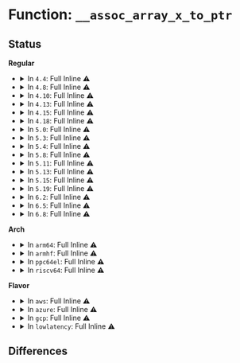 # Function: <code>__assoc_array_x_to_ptr</code>

## Status
<b>Regular</b>
<ul>
<li>
<details>
<summary>In <code>4.4</code>: Full Inline ⚠️</summary>

**Collision:** Unique Static

**Inline:** Full

**Transformation:** False

**Instances:**

```
In lib/assoc_array.c (ffffffff814055e5)
Location: include/linux/assoc_array_priv.h:159
Inline: True
Inline callers:
  - lib/assoc_array.c:assoc_array_insert
  - lib/assoc_array.c:assoc_array_insert
  - lib/assoc_array.c:assoc_array_insert
  - lib/assoc_array.c:assoc_array_insert
  - lib/assoc_array.c:assoc_array_insert
  - lib/assoc_array.c:assoc_array_insert
  - lib/assoc_array.c:assoc_array_insert
  - lib/assoc_array.c:assoc_array_delete
  - lib/assoc_array.c:assoc_array_delete
  - lib/assoc_array.c:assoc_array_gc
  - lib/assoc_array.c:assoc_array_gc
  - lib/assoc_array.c:assoc_array_gc
```
</details>
</li>
<li>
<details>
<summary>In <code>4.8</code>: Full Inline ⚠️</summary>

**Collision:** Unique Static

**Inline:** Full

**Transformation:** False

**Instances:**

```
In lib/assoc_array.c (ffffffff8144e30a)
Location: include/linux/assoc_array_priv.h:159
Inline: True
Inline callers:
  - lib/assoc_array.c:assoc_array_gc
  - lib/assoc_array.c:assoc_array_gc
  - lib/assoc_array.c:assoc_array_gc
  - lib/assoc_array.c:assoc_array_gc
  - lib/assoc_array.c:assoc_array_delete
  - lib/assoc_array.c:assoc_array_delete
  - lib/assoc_array.c:assoc_array_insert
  - lib/assoc_array.c:assoc_array_insert
  - lib/assoc_array.c:assoc_array_insert
  - lib/assoc_array.c:assoc_array_insert
  - lib/assoc_array.c:assoc_array_insert
  - lib/assoc_array.c:assoc_array_insert
  - lib/assoc_array.c:assoc_array_insert
  - lib/assoc_array.c:assoc_array_insert
  - lib/assoc_array.c:assoc_array_insert
```
</details>
</li>
<li>
<details>
<summary>In <code>4.10</code>: Full Inline ⚠️</summary>

**Collision:** Unique Static

**Inline:** Full

**Transformation:** False

**Instances:**

```
In lib/assoc_array.c (ffffffff8146ccca)
Location: include/linux/assoc_array_priv.h:159
Inline: True
Inline callers:
  - lib/assoc_array.c:assoc_array_gc
  - lib/assoc_array.c:assoc_array_gc
  - lib/assoc_array.c:assoc_array_gc
  - lib/assoc_array.c:assoc_array_gc
  - lib/assoc_array.c:assoc_array_delete
  - lib/assoc_array.c:assoc_array_delete
  - lib/assoc_array.c:assoc_array_insert
  - lib/assoc_array.c:assoc_array_insert
  - lib/assoc_array.c:assoc_array_insert
  - lib/assoc_array.c:assoc_array_insert
  - lib/assoc_array.c:assoc_array_insert
  - lib/assoc_array.c:assoc_array_insert
  - lib/assoc_array.c:assoc_array_insert
  - lib/assoc_array.c:assoc_array_insert
  - lib/assoc_array.c:assoc_array_insert
```
</details>
</li>
<li>
<details>
<summary>In <code>4.13</code>: Full Inline ⚠️</summary>

**Collision:** Unique Static

**Inline:** Full

**Transformation:** False

**Instances:**

```
In lib/assoc_array.c (ffffffff81472037)
Location: include/linux/assoc_array_priv.h:159
Inline: True
Inline callers:
  - lib/assoc_array.c:assoc_array_gc
  - lib/assoc_array.c:assoc_array_gc
  - lib/assoc_array.c:assoc_array_delete
  - lib/assoc_array.c:assoc_array_delete
  - lib/assoc_array.c:assoc_array_insert
  - lib/assoc_array.c:assoc_array_insert
  - lib/assoc_array.c:assoc_array_insert
  - lib/assoc_array.c:assoc_array_insert
  - lib/assoc_array.c:assoc_array_insert
  - lib/assoc_array.c:assoc_array_insert
  - lib/assoc_array.c:assoc_array_insert
  - lib/assoc_array.c:assoc_array_insert
  - lib/assoc_array.c:assoc_array_insert
```
</details>
</li>
<li>
<details>
<summary>In <code>4.15</code>: Full Inline ⚠️</summary>

**Collision:** Unique Static

**Inline:** Full

**Transformation:** False

**Instances:**

```
In lib/assoc_array.c (ffffffff8149e787)
Location: include/linux/assoc_array_priv.h:159
Inline: True
Inline callers:
  - lib/assoc_array.c:assoc_array_gc
  - lib/assoc_array.c:assoc_array_gc
  - lib/assoc_array.c:assoc_array_delete
  - lib/assoc_array.c:assoc_array_delete
  - lib/assoc_array.c:assoc_array_insert
  - lib/assoc_array.c:assoc_array_insert
  - lib/assoc_array.c:assoc_array_insert
  - lib/assoc_array.c:assoc_array_insert
  - lib/assoc_array.c:assoc_array_insert
  - lib/assoc_array.c:assoc_array_insert
  - lib/assoc_array.c:assoc_array_insert
  - lib/assoc_array.c:assoc_array_insert
  - lib/assoc_array.c:assoc_array_insert
```
</details>
</li>
<li>
<details>
<summary>In <code>4.18</code>: Full Inline ⚠️</summary>

**Collision:** Unique Static

**Inline:** Full

**Transformation:** False

**Instances:**

```
In lib/assoc_array.c (ffffffff814d39e2)
Location: include/linux/assoc_array_priv.h:159
Inline: True
Inline callers:
  - lib/assoc_array.c:assoc_array_gc
  - lib/assoc_array.c:assoc_array_gc
  - lib/assoc_array.c:assoc_array_delete
  - lib/assoc_array.c:assoc_array_delete
  - lib/assoc_array.c:assoc_array_insert
  - lib/assoc_array.c:assoc_array_insert
  - lib/assoc_array.c:assoc_array_insert
  - lib/assoc_array.c:assoc_array_insert
  - lib/assoc_array.c:assoc_array_insert
  - lib/assoc_array.c:assoc_array_insert_into_terminal_node
  - lib/assoc_array.c:assoc_array_insert_into_terminal_node
  - lib/assoc_array.c:assoc_array_insert_into_terminal_node
  - lib/assoc_array.c:assoc_array_insert_into_terminal_node
```
</details>
</li>
<li>
<details>
<summary>In <code>5.0</code>: Full Inline ⚠️</summary>

**Collision:** Unique Static

**Inline:** Full

**Transformation:** False

**Instances:**

```
In lib/assoc_array.c (ffffffff814e8345)
Location: include/linux/assoc_array_priv.h:159
Inline: True
Inline callers:
  - lib/assoc_array.c:assoc_array_gc
  - lib/assoc_array.c:assoc_array_gc
  - lib/assoc_array.c:assoc_array_delete
  - lib/assoc_array.c:assoc_array_delete
  - lib/assoc_array.c:assoc_array_insert
  - lib/assoc_array.c:assoc_array_insert
  - lib/assoc_array.c:assoc_array_insert
  - lib/assoc_array.c:assoc_array_insert
  - lib/assoc_array.c:assoc_array_insert
  - lib/assoc_array.c:assoc_array_insert_into_terminal_node
  - lib/assoc_array.c:assoc_array_insert_into_terminal_node
  - lib/assoc_array.c:assoc_array_insert_into_terminal_node
  - lib/assoc_array.c:assoc_array_insert_into_terminal_node
```
</details>
</li>
<li>
<details>
<summary>In <code>5.3</code>: Full Inline ⚠️</summary>

**Collision:** Unique Static

**Inline:** Full

**Transformation:** False

**Instances:**

```
In lib/assoc_array.c (ffffffff81514cc1)
Location: include/linux/assoc_array_priv.h:155
Inline: True
Inline callers:
  - lib/assoc_array.c:assoc_array_gc
  - lib/assoc_array.c:assoc_array_gc
  - lib/assoc_array.c:assoc_array_delete
  - lib/assoc_array.c:assoc_array_delete
  - lib/assoc_array.c:assoc_array_insert
  - lib/assoc_array.c:assoc_array_insert
  - lib/assoc_array.c:assoc_array_insert
  - lib/assoc_array.c:assoc_array_insert
  - lib/assoc_array.c:assoc_array_insert
  - lib/assoc_array.c:assoc_array_insert_into_terminal_node
  - lib/assoc_array.c:assoc_array_insert_into_terminal_node
  - lib/assoc_array.c:assoc_array_insert_into_terminal_node
  - lib/assoc_array.c:assoc_array_insert_into_terminal_node
```
</details>
</li>
<li>
<details>
<summary>In <code>5.4</code>: Full Inline ⚠️</summary>

**Collision:** Unique Static

**Inline:** Full

**Transformation:** False

**Instances:**

```
In lib/assoc_array.c (ffffffff81535701)
Location: include/linux/assoc_array_priv.h:155
Inline: True
Inline callers:
  - lib/assoc_array.c:assoc_array_gc
  - lib/assoc_array.c:assoc_array_gc
  - lib/assoc_array.c:assoc_array_delete
  - lib/assoc_array.c:assoc_array_delete
  - lib/assoc_array.c:assoc_array_insert
  - lib/assoc_array.c:assoc_array_insert
  - lib/assoc_array.c:assoc_array_insert
  - lib/assoc_array.c:assoc_array_insert
  - lib/assoc_array.c:assoc_array_insert
  - lib/assoc_array.c:assoc_array_insert_into_terminal_node
  - lib/assoc_array.c:assoc_array_insert_into_terminal_node
  - lib/assoc_array.c:assoc_array_insert_into_terminal_node
  - lib/assoc_array.c:assoc_array_insert_into_terminal_node
```
</details>
</li>
<li>
<details>
<summary>In <code>5.8</code>: Full Inline ⚠️</summary>

**Collision:** Unique Static

**Inline:** Full

**Transformation:** False

**Instances:**

```
In lib/assoc_array.c (ffffffff81599f1c)
Location: include/linux/assoc_array_priv.h:155
Inline: True
Inline callers:
  - lib/assoc_array.c:assoc_array_gc
  - lib/assoc_array.c:assoc_array_gc
  - lib/assoc_array.c:assoc_array_gc
  - lib/assoc_array.c:assoc_array_delete
  - lib/assoc_array.c:assoc_array_delete
  - lib/assoc_array.c:assoc_array_insert
```
</details>
</li>
<li>
<details>
<summary>In <code>5.11</code>: Full Inline ⚠️</summary>

**Collision:** Unique Static

**Inline:** Full

**Transformation:** False

**Instances:**

```
In lib/assoc_array.c (ffffffff815b559b)
Location: include/linux/assoc_array_priv.h:155
Inline: True
Inline callers:
  - lib/assoc_array.c:assoc_array_gc
  - lib/assoc_array.c:assoc_array_gc
  - lib/assoc_array.c:assoc_array_gc
  - lib/assoc_array.c:assoc_array_delete
  - lib/assoc_array.c:assoc_array_delete
  - lib/assoc_array.c:assoc_array_insert
```
</details>
</li>
<li>
<details>
<summary>In <code>5.13</code>: Full Inline ⚠️</summary>

**Collision:** Unique Static

**Inline:** Full

**Transformation:** False

**Instances:**

```
In lib/assoc_array.c (ffffffff815c03cb)
Location: include/linux/assoc_array_priv.h:155
Inline: True
Inline callers:
  - lib/assoc_array.c:assoc_array_gc
  - lib/assoc_array.c:assoc_array_gc
  - lib/assoc_array.c:assoc_array_gc
  - lib/assoc_array.c:assoc_array_delete
  - lib/assoc_array.c:assoc_array_delete
  - lib/assoc_array.c:assoc_array_insert
```
</details>
</li>
<li>
<details>
<summary>In <code>5.15</code>: Full Inline ⚠️</summary>

**Collision:** Unique Static

**Inline:** Full

**Transformation:** False

**Instances:**

```
In lib/assoc_array.c (ffffffff816281c7)
Location: include/linux/assoc_array_priv.h:155
Inline: True
Inline callers:
  - lib/assoc_array.c:assoc_array_gc
  - lib/assoc_array.c:assoc_array_gc
  - lib/assoc_array.c:assoc_array_gc
  - lib/assoc_array.c:assoc_array_delete
  - lib/assoc_array.c:assoc_array_delete
  - lib/assoc_array.c:assoc_array_insert
```
</details>
</li>
<li>
<details>
<summary>In <code>5.19</code>: Full Inline ⚠️</summary>

**Collision:** Unique Static

**Inline:** Full

**Transformation:** False

**Instances:**

```
In lib/assoc_array.c (ffffffff816f8a5f)
Location: include/linux/assoc_array_priv.h:155
Inline: True
Inline callers:
  - lib/assoc_array.c:assoc_array_gc
  - lib/assoc_array.c:assoc_array_gc
  - lib/assoc_array.c:assoc_array_gc
  - lib/assoc_array.c:assoc_array_delete
  - lib/assoc_array.c:assoc_array_delete
  - lib/assoc_array.c:assoc_array_insert
```
</details>
</li>
<li>
<details>
<summary>In <code>6.2</code>: Full Inline ⚠️</summary>

**Collision:** Unique Static

**Inline:** Full

**Transformation:** False

**Instances:**

```
In lib/assoc_array.c (ffffffff817eb2ff)
Location: include/linux/assoc_array_priv.h:155
Inline: True
Inline callers:
  - lib/assoc_array.c:assoc_array_gc
  - lib/assoc_array.c:assoc_array_gc
  - lib/assoc_array.c:assoc_array_gc
  - lib/assoc_array.c:assoc_array_delete
  - lib/assoc_array.c:assoc_array_delete
  - lib/assoc_array.c:assoc_array_insert
```
</details>
</li>
<li>
<details>
<summary>In <code>6.5</code>: Full Inline ⚠️</summary>

**Collision:** Unique Static

**Inline:** Full

**Transformation:** False

**Instances:**

```
In lib/assoc_array.c (ffffffff8182b498)
Location: include/linux/assoc_array_priv.h:155
Inline: True
Inline callers:
  - lib/assoc_array.c:assoc_array_gc
  - lib/assoc_array.c:assoc_array_gc
  - lib/assoc_array.c:assoc_array_gc
  - lib/assoc_array.c:assoc_array_delete
  - lib/assoc_array.c:assoc_array_delete
  - lib/assoc_array.c:assoc_array_insert
```
</details>
</li>
<li>
<details>
<summary>In <code>6.8</code>: Full Inline ⚠️</summary>

**Collision:** Unique Static

**Inline:** Full

**Transformation:** False

**Instances:**

```
In lib/assoc_array.c (ffffffff8187d047)
Location: include/linux/assoc_array_priv.h:155
Inline: True
Inline callers:
  - lib/assoc_array.c:assoc_array_gc
  - lib/assoc_array.c:assoc_array_gc
  - lib/assoc_array.c:assoc_array_gc
  - lib/assoc_array.c:assoc_array_delete
  - lib/assoc_array.c:assoc_array_delete
  - lib/assoc_array.c:assoc_array_insert
```
</details>
</li>
</ul>
<b>Arch</b>
<ul>
<li>
<details>
<summary>In <code>arm64</code>: Full Inline ⚠️</summary>

**Collision:** Unique Static

**Inline:** Full

**Transformation:** False

**Instances:**

```
In lib/assoc_array.c (ffff800010641f1c)
Location: include/linux/assoc_array_priv.h:155
Inline: True
Inline callers:
  - lib/assoc_array.c:assoc_array_gc
  - lib/assoc_array.c:assoc_array_gc
  - lib/assoc_array.c:assoc_array_delete
  - lib/assoc_array.c:assoc_array_delete
  - lib/assoc_array.c:assoc_array_insert
  - lib/assoc_array.c:assoc_array_insert
  - lib/assoc_array.c:assoc_array_insert
  - lib/assoc_array.c:assoc_array_insert
  - lib/assoc_array.c:assoc_array_insert
  - lib/assoc_array.c:assoc_array_insert_into_terminal_node
  - lib/assoc_array.c:assoc_array_insert_into_terminal_node
  - lib/assoc_array.c:assoc_array_insert_into_terminal_node
  - lib/assoc_array.c:assoc_array_insert_into_terminal_node
```
</details>
</li>
<li>
<details>
<summary>In <code>armhf</code>: Full Inline ⚠️</summary>

**Collision:** Unique Static

**Inline:** Full

**Transformation:** False

**Instances:**

```
In lib/assoc_array.c (c07e7948)
Location: include/linux/assoc_array_priv.h:155
Inline: True
Inline callers:
  - lib/assoc_array.c:assoc_array_gc
  - lib/assoc_array.c:assoc_array_gc
  - lib/assoc_array.c:assoc_array_delete
  - lib/assoc_array.c:assoc_array_delete
  - lib/assoc_array.c:assoc_array_insert
  - lib/assoc_array.c:assoc_array_insert
  - lib/assoc_array.c:assoc_array_insert
  - lib/assoc_array.c:assoc_array_insert
  - lib/assoc_array.c:assoc_array_insert
  - lib/assoc_array.c:assoc_array_insert_into_terminal_node
  - lib/assoc_array.c:assoc_array_insert_into_terminal_node
  - lib/assoc_array.c:assoc_array_insert_into_terminal_node
  - lib/assoc_array.c:assoc_array_insert_into_terminal_node
```
</details>
</li>
<li>
<details>
<summary>In <code>ppc64el</code>: Full Inline ⚠️</summary>

**Collision:** Unique Static

**Inline:** Full

**Transformation:** False

**Instances:**

```
In lib/assoc_array.c (c0000000007ecbf8)
Location: include/linux/assoc_array_priv.h:155
Inline: True
Inline callers:
  - lib/assoc_array.c:assoc_array_gc
  - lib/assoc_array.c:assoc_array_gc
  - lib/assoc_array.c:assoc_array_delete
  - lib/assoc_array.c:assoc_array_delete
  - lib/assoc_array.c:assoc_array_insert
  - lib/assoc_array.c:assoc_array_insert
  - lib/assoc_array.c:assoc_array_insert
  - lib/assoc_array.c:assoc_array_insert
  - lib/assoc_array.c:assoc_array_insert
  - lib/assoc_array.c:assoc_array_insert_into_terminal_node
  - lib/assoc_array.c:assoc_array_insert_into_terminal_node
  - lib/assoc_array.c:assoc_array_insert_into_terminal_node
  - lib/assoc_array.c:assoc_array_insert_into_terminal_node
```
</details>
</li>
<li>
<details>
<summary>In <code>riscv64</code>: Full Inline ⚠️</summary>

**Collision:** Unique Static

**Inline:** Full

**Transformation:** False

**Instances:**

```
In lib/assoc_array.c (ffffffe00046e356)
Location: include/linux/assoc_array_priv.h:155
Inline: True
Inline callers:
  - lib/assoc_array.c:assoc_array_gc
  - lib/assoc_array.c:assoc_array_gc
  - lib/assoc_array.c:assoc_array_delete
  - lib/assoc_array.c:assoc_array_delete
  - lib/assoc_array.c:assoc_array_insert
  - lib/assoc_array.c:assoc_array_insert
  - lib/assoc_array.c:assoc_array_insert
  - lib/assoc_array.c:assoc_array_insert
  - lib/assoc_array.c:assoc_array_insert
  - lib/assoc_array.c:assoc_array_insert_into_terminal_node
  - lib/assoc_array.c:assoc_array_insert_into_terminal_node
  - lib/assoc_array.c:assoc_array_insert_into_terminal_node
  - lib/assoc_array.c:assoc_array_insert_into_terminal_node
```
</details>
</li>
</ul>
<b>Flavor</b>
<ul>
<li>
<details>
<summary>In <code>aws</code>: Full Inline ⚠️</summary>

**Collision:** Unique Static

**Inline:** Full

**Transformation:** False

**Instances:**

```
In lib/assoc_array.c (ffffffff8152dce1)
Location: include/linux/assoc_array_priv.h:155
Inline: True
Inline callers:
  - lib/assoc_array.c:assoc_array_gc
  - lib/assoc_array.c:assoc_array_gc
  - lib/assoc_array.c:assoc_array_delete
  - lib/assoc_array.c:assoc_array_delete
  - lib/assoc_array.c:assoc_array_insert
  - lib/assoc_array.c:assoc_array_insert
  - lib/assoc_array.c:assoc_array_insert
  - lib/assoc_array.c:assoc_array_insert
  - lib/assoc_array.c:assoc_array_insert
  - lib/assoc_array.c:assoc_array_insert_into_terminal_node
  - lib/assoc_array.c:assoc_array_insert_into_terminal_node
  - lib/assoc_array.c:assoc_array_insert_into_terminal_node
  - lib/assoc_array.c:assoc_array_insert_into_terminal_node
```
</details>
</li>
<li>
<details>
<summary>In <code>azure</code>: Full Inline ⚠️</summary>

**Collision:** Unique Static

**Inline:** Full

**Transformation:** False

**Instances:**

```
In lib/assoc_array.c (ffffffff8151dfc1)
Location: include/linux/assoc_array_priv.h:155
Inline: True
Inline callers:
  - lib/assoc_array.c:assoc_array_gc
  - lib/assoc_array.c:assoc_array_gc
  - lib/assoc_array.c:assoc_array_delete
  - lib/assoc_array.c:assoc_array_delete
  - lib/assoc_array.c:assoc_array_insert
  - lib/assoc_array.c:assoc_array_insert
  - lib/assoc_array.c:assoc_array_insert
  - lib/assoc_array.c:assoc_array_insert
  - lib/assoc_array.c:assoc_array_insert
  - lib/assoc_array.c:assoc_array_insert_into_terminal_node
  - lib/assoc_array.c:assoc_array_insert_into_terminal_node
  - lib/assoc_array.c:assoc_array_insert_into_terminal_node
  - lib/assoc_array.c:assoc_array_insert_into_terminal_node
```
</details>
</li>
<li>
<details>
<summary>In <code>gcp</code>: Full Inline ⚠️</summary>

**Collision:** Unique Static

**Inline:** Full

**Transformation:** False

**Instances:**

```
In lib/assoc_array.c (ffffffff81529d71)
Location: include/linux/assoc_array_priv.h:155
Inline: True
Inline callers:
  - lib/assoc_array.c:assoc_array_gc
  - lib/assoc_array.c:assoc_array_gc
  - lib/assoc_array.c:assoc_array_delete
  - lib/assoc_array.c:assoc_array_delete
  - lib/assoc_array.c:assoc_array_insert
  - lib/assoc_array.c:assoc_array_insert
  - lib/assoc_array.c:assoc_array_insert
  - lib/assoc_array.c:assoc_array_insert
  - lib/assoc_array.c:assoc_array_insert
  - lib/assoc_array.c:assoc_array_insert_into_terminal_node
  - lib/assoc_array.c:assoc_array_insert_into_terminal_node
  - lib/assoc_array.c:assoc_array_insert_into_terminal_node
  - lib/assoc_array.c:assoc_array_insert_into_terminal_node
```
</details>
</li>
<li>
<details>
<summary>In <code>lowlatency</code>: Full Inline ⚠️</summary>

**Collision:** Unique Static

**Inline:** Full

**Transformation:** False

**Instances:**

```
In lib/assoc_array.c (ffffffff81543751)
Location: include/linux/assoc_array_priv.h:155
Inline: True
Inline callers:
  - lib/assoc_array.c:assoc_array_gc
  - lib/assoc_array.c:assoc_array_gc
  - lib/assoc_array.c:assoc_array_delete
  - lib/assoc_array.c:assoc_array_delete
  - lib/assoc_array.c:assoc_array_insert
  - lib/assoc_array.c:assoc_array_insert
  - lib/assoc_array.c:assoc_array_insert
  - lib/assoc_array.c:assoc_array_insert
  - lib/assoc_array.c:assoc_array_insert
  - lib/assoc_array.c:assoc_array_insert_into_terminal_node
  - lib/assoc_array.c:assoc_array_insert_into_terminal_node
  - lib/assoc_array.c:assoc_array_insert_into_terminal_node
  - lib/assoc_array.c:assoc_array_insert_into_terminal_node
```
</details>
</li>
</ul>

## Differences
